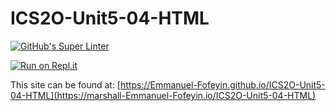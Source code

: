 # ICS2O-Unit5-04-HTML

[![GitHub's Super Linter](https://github.com/Emmanuel-Fofeyin/ICS2O-Unit5-04-HTML/workflows/GitHub's%20Super%20Linter/badge.svg)](https://github.com/Emmanuel-Fofeyin/ICS2O-Unit5-04-HTML/actions)

[![Run on Repl.it](https://repl.it/badge/github/Emmanuel-Fofeyin/ICS2O-Unit5-04-HTML)](https://repl.it/github/Emmanuel-Fofeyin/ICS2O-Unit5-04-HTML)

This site can be found at: [https://Emmanuel-Fofeyin.github.io/ICS2O-Unit5-04-HTML](https://marshall-Emmanuel-Fofeyin.io/ICS2O-Unit5-04-HTML)
